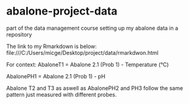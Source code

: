 # abalone-project-data
part of the data management course setting up my abalone data in a repository


The link to my Rmarkdown is below:
file:///C:/Users/micge/Desktop/project/data/rmarkdwon.html

For context:
AbaloneT1 = Abalone 2.1 (Prob 1) - Temperature   (°C)

AbalonePH1 = Abalone 2.1 (Prob 1) - pH   

Abalone T2 and T3 as aswell as AbalonePH2 and PH3 follow the same pattern just measured with different probes.
